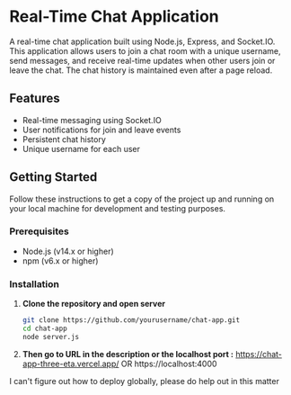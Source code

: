 # Real-Time Chat Application

A real-time chat application built using Node.js, Express, and Socket.IO. This application allows users to join a chat room with a unique username, send messages, and receive real-time updates when other users join or leave the chat. The chat history is maintained even after a page reload.

## Features

- Real-time messaging using Socket.IO
- User notifications for join and leave events
- Persistent chat history
- Unique username for each user

## Getting Started

Follow these instructions to get a copy of the project up and running on your local machine for development and testing purposes.

### Prerequisites

- Node.js (v14.x or higher)
- npm (v6.x or higher)

### Installation

1. **Clone the repository and open server**

   ```bash
   git clone https://github.com/yourusername/chat-app.git
   cd chat-app
   node server.js
    ```
2. **Then go to URL in the description or the localhost port :** https://chat-app-three-eta.vercel.app/ OR https://localhost:4000


I can't figure out how to deploy globally, please do help out in this matter
